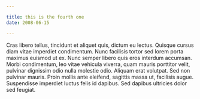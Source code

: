 ```yaml
---

title: this is the fourth one
date: 2008-06-15

---
```


Cras libero tellus, tincidunt et aliquet quis, dictum eu lectus. Quisque cursus diam vitae imperdiet condimentum. Nunc facilisis tortor sed lorem porta maximus euismod ut ex. Nunc semper libero quis eros interdum accumsan. Morbi condimentum, leo vitae vehicula viverra, quam mauris porttitor velit, pulvinar dignissim odio nulla molestie odio. Aliquam erat volutpat. Sed non pulvinar mauris. Proin mollis ante eleifend, sagittis massa ut, facilisis augue. Suspendisse imperdiet luctus felis id dapibus. Sed dapibus ultricies dolor sed feugiat. 
